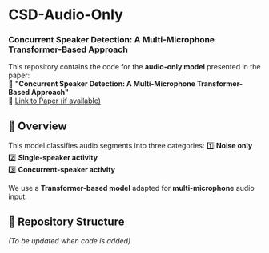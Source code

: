 # CSD-Audio-Only
### Concurrent Speaker Detection: A Multi-Microphone Transformer-Based Approach

This repository contains the code for the **audio-only model** presented in the paper:  
📄 **"Concurrent Speaker Detection: A Multi-Microphone Transformer-Based Approach"**  
🔗 [Link to Paper (if available)]([#](https://ieeexplore.ieee.org/document/10715386))  

## 📌 Overview
This model classifies audio segments into three categories:
1️⃣ **Noise only**  
2️⃣ **Single-speaker activity**  
3️⃣ **Concurrent-speaker activity**  

We use a **Transformer-based model** adapted for **multi-microphone** audio input.

## 📁 Repository Structure  
_(To be updated when code is added)_
